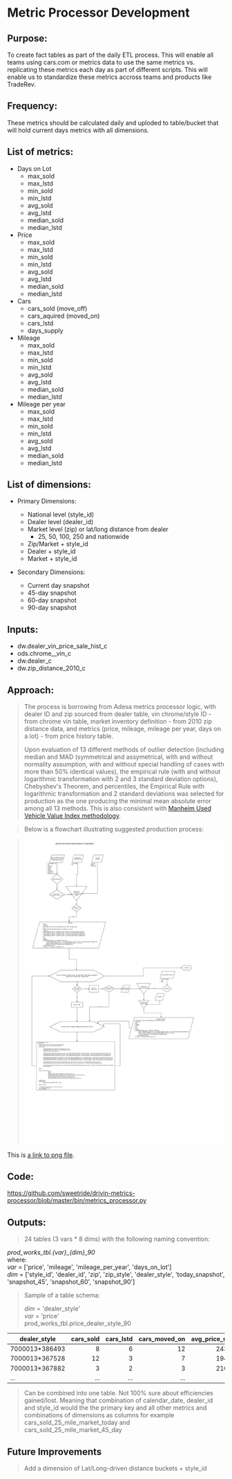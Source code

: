 Metric Processor Development 
============================

## Purpose:
To create fact tables as part of the daily ETL process. This will enable all teams using cars.com or metrics data to use the same metrics vs. replicating these metrics each day as part of different scripts. This will enable us to standardize these metrics accross teams and products like TradeRev. 

## Frequency:
These metrics should be calculated daily and uploded to table/bucket that will hold current days metrics with all dimensions. 

## List of metrics:

* Days on Lot	
	* max\_sold
	* max\_lstd
	* min\_sold
	* min\_lstd
	* avg\_sold
	* avg\_lstd
	* median\_sold
	* median\_lstd
* Price	
	* max\_sold
	* max\_lstd
	* min\_sold
	* min\_lstd
	* avg\_sold
	* avg\_lstd
	* median\_sold
	* median\_lstd
* Cars	
	* cars\_sold (move_off)
	* cars\_aquired (moved_on)
	* cars\_lstd
	* days\_supply
* Mileage	
	* max\_sold
	* max\_lstd
	* min\_sold
	* min\_lstd
	* avg\_sold
	* avg\_lstd
	* median\_sold
	* median\_lstd
* Mileage	per year
	* max\_sold
	* max\_lstd
	* min\_sold
	* min\_lstd
	* avg\_sold
	* avg\_lstd
	* median\_sold
	* median\_lstd

## List of dimensions:

* Primary Dimensions:
	* National level (style\_id) 	
	* Dealer level (dealer\_id)
	* Market level (zip) or lat/long distance from dealer 
		* 25, 50, 100, 250 and nationwide	
	* Zip/Market + style\_id
	* Dealer + style\_id
	* Market + style\_id

* Secondary Dimensions:
	* Current day snapshot
	* 45-day snapshot
	* 60-day snapshot
	* 90-day snapshot


## Inputs:

- dw.dealer\_vin\_price\_sale\_hist\_c   
- ods.chrome\_\_vin\_c  
- dw.dealer_c
- dw.zip\_distance\_2010\_c

## Approach:

> The process is borrowing from Adesa metrics processor logic, with dealer ID and zip sourced from dealer table, vin chrome/style ID - from chrome vin table, market inventory definition - from 2010 zip distance data, and metrics (price, mileage, mileage per year, days on a lot) - from price history table. <br />
> 
> Upon evaluation of 13 different methods of outlier detection (including median and MAD (symmetrical and assymetrical, with and without normality assumption, with and without special handling of cases with more than 50% identical values), the empirical rule (with and without logarithmic transformation with 2 and 3 standard deviation options), Chebyshev's Theorem, and percentiles, the Empirical Rule with logarithmic transformation and 2 standard deviations was selected for production as the one producing the minimal mean absolute error among all 13 methods. This is also consistent with <a href="https://publish.manheim.com/content/dam/consulting/Used-Vehicle-Summary-Methodology.pdf" title="Title">
Manheim Used Vehicle Value Index methodology</a>.

> Below is a flowchart illustrating suggested production process:

> ![flowchart](./MPMetricsCalcFlow.png)

<p>This is <a href="https://github.com/sweetride/drivin-metrics-processor/blob/master/MPMetricsCalcFlow.png" title="Title">
a link to png file</a>.</p>

## Code:

https://github.com/sweetride/drivin-metrics-processor/blob/master/bin/metrics_processor.py

## Outputs:

> 24 tables (3 vars * 8 dims) with the following naming convention:
> 
_prod\_works\_tbl.{var}\_{dim}\_90_ <br />
where:  <br />
_var_ = ['price', 'mileage', 'mileage\_per\_year', 'days\_on\_lot'] <br />
_dim_ = ['style\_id', 'dealer\_id', 'zip', 'zip\_style', 'dealer\_style', 'today\_snapshot', 'snapshot\_45', 'snapshot\_60', 'snapshot\_90']

> Sample of a table schema: 
> 
> _dim_ = 'dealer\_style' <br />
> _var_ = 'price' <br />
> prod\_works\_tbl.price\_dealer\_style\_90 

| dealer\_style  | cars\_sold | cars\_lstd | cars\_moved\_on | avg\_price\_sold | avg\_price\_lstd | min\_price\_sold | min\_price\_lstd | max\_price\_sold | max\_price\_lstd | median\_price\_sold | median\_price\_lstd | dealer\_style\_days\_supply |
|----------------|-----------:|-----------:|----------------:|-----------------:|-----------------:|-----------------:|-----------------:|-----------------:|-----------------:|--------------------:|--------------------:|----------------------------:|
| 7000013*386493 |          8 |          6 | 12              |            24313 |            23719 |            23498 |            22925 |            24994 |            24837 |               24130 |               23591 |                          68 |
| 7000013*367528 |         12 |          3 | 7               |            19473 |            20883 |            16998 |            19973 |            21486 |            21699 |               20275 |               20978 |                          23 |
| 7000013*367882 |          3 |          2 | 3               |            21025 |            21848 |            18997 |            21551 |            23548 |            22144 |               20994 |               21848 |                          36 |
| ...            |        ... |        ... |   ...              |              ... |              ... |              ... |              ... |              ... |              ... |                 ... |                 ... |                         ... |

> Can be combined into one table. Not 100% sure about efficiencies gained/lost. Meaning that combination of calendar\_date, dealer\_id and style\_id would the the primary key and all other metrics and combinations of dimensions as columns for example cars\_sold\_25\_mile\_market\_today and cars\_sold\_25\_mile\_market\_45_day


## Future Improvements
> Add a dimension of Lat/Long-driven distance buckets + style\_id














